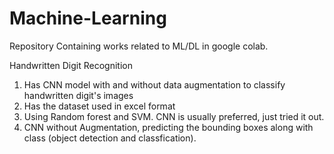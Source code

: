 # Machine-Learning
Repository Containing works related to ML/DL in google colab.

Handwritten Digit Recognition
1. Has CNN model with and without data augmentation to classify handwritten digit's images
2. Has the dataset used in excel format
3. Using Random forest and SVM. CNN is usually preferred, just tried it out.
4. CNN without Augmentation, predicting the bounding boxes along with class (object detection and classfication). 
